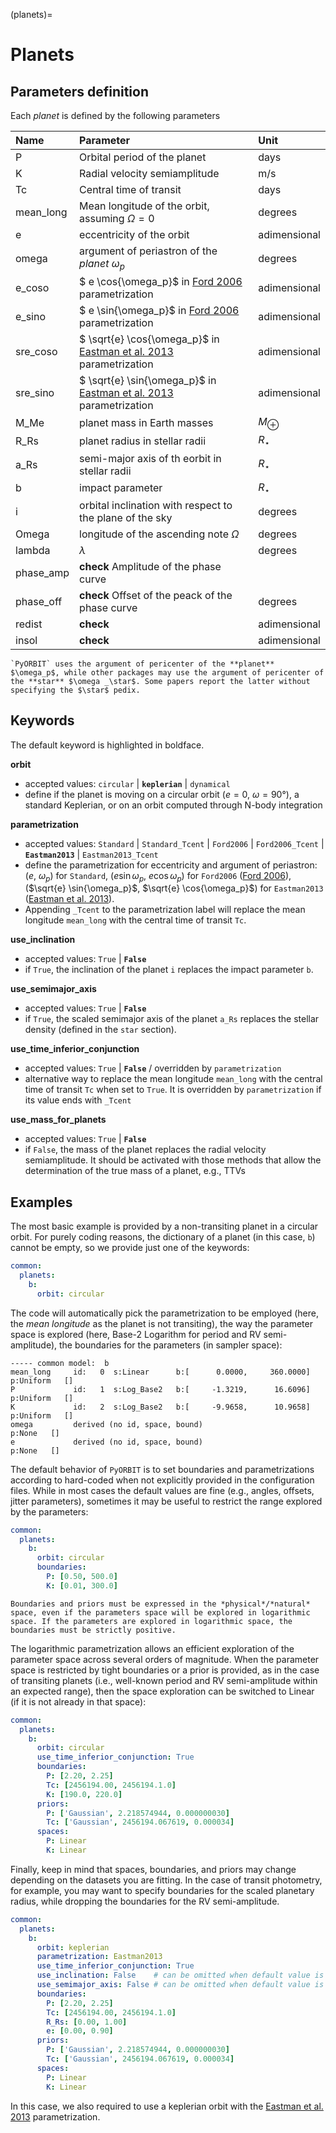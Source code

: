 (planets)=

# Planets

## Parameters definition

Each *planet* is defined by the following parameters

| Name        | Parameter | Unit     |
| :---        | :----     | :---     |
| P      | Orbital period of the planet                      | days     |
| K      | Radial velocity semiamplitude        | m/s      |
| Tc     | Central time of transit              | days      |
| mean_long | Mean longitude of the orbit, assuming $\Omega=0$ | degrees |
| e      | eccentricity of the orbit | adimensional |
| omega  | argument of periastron of the *planet* $\omega_p$  | degrees |
| e_coso | $ e \cos{\omega_p}$ in [Ford 2006](https://ui.adsabs.harvard.edu/abs/2006ApJ...642..505F/abstract) parametrization | adimensional |
| e_sino | $ e \sin{\omega_p}$ in [Ford 2006](https://ui.adsabs.harvard.edu/abs/2006ApJ...642..505F/abstract) parametrization | adimensional |
| sre_coso | $ \sqrt{e} \cos{\omega_p}$ in [Eastman et al. 2013](https://ui.adsabs.harvard.edu/abs/2013PASP..125...83E/abstract) parametrization | adimensional |
| sre_sino | $ \sqrt{e} \sin{\omega_p}$ in [Eastman et al. 2013](https://ui.adsabs.harvard.edu/abs/2013PASP..125...83E/abstract) parametrization | adimensional |
| M_Me | planet mass in Earth masses | $M_\oplus$ |
| R_Rs | planet radius in stellar radii | $R_\star$ |
| a_Rs | semi-major axis of th eorbit in stellar radii | $R_\star$ |
| b | impact parameter | $R_\star$ |
| i | orbital inclination with respect to the plane of the sky | degrees |
| Omega  | longitude of the ascending note $\Omega$| degrees |
| lambda | $\lambda$ | degrees |
| phase_amp | **check** Amplitude of the phase curve| |
| phase_off | **check** Offset of the peack of the phase curve| degrees |
| redist | **check**  | adimensional |
| insol | **check**  | adimensional |


```{warning}
`PyORBIT` uses the argument of pericenter of the **planet** $\omega_p$, while other packages may use the argument of pericenter of the **star** $\omega _\star$. Some papers report the latter without specifying the $\star$ pedix.
```

## Keywords

The default keyword is highlighted in boldface.

**orbit**
* accepted values: `circular` | **`keplerian`** | `dynamical`
* define if the planet is moving on a circular orbit ($e=0$, $\omega=90°$), a
  standard Keplerian, or on an orbit computed through N-body integration

**parametrization**
* accepted values: `Standard` | `Standard_Tcent` | `Ford2006` |
  `Ford2006_Tcent` | **`Eastman2013`** |  `Eastman2013_Tcent`
* define the parametrization for eccentricity and argument of periastron:
  ($e$, $\omega_p$) for `Standard`, ($e \sin{\omega_p}$,
  $e \cos{\omega_p}$) for `Ford2006` ([Ford 2006](https://ui.adsabs.harvard.edu/abs/2006ApJ...642..505F/abstract)), ($\sqrt{e} \sin{\omega_p}$,
  $\sqrt{e} \cos{\omega_p}$) for `Eastman2013` ([Eastman et al. 2013](https://ui.adsabs.harvard.edu/abs/2013PASP..125...83E/abstract)).
* Appending `_Tcent` to the
  parametrization label will replace the mean longitude `mean_long` with the
  central time of transit `Tc`.

**use_inclination**
* accepted values:  `True` | **`False`**
* if `True`, the inclination of the planet `i` replaces the impact parameter `b`.

**use_semimajor_axis**
* accepted values: `True` |  **`False`**
* if `True`, the scaled semimajor axis of the planet `a_Rs` replaces the stellar
  density (defined in the `star` section).

**use_time_inferior_conjunction**
* accepted values: `True` |  **`False`** / overridden by `parametrization`
* alternative way to replace the mean longitude `mean_long` with the
  central time of transit `Tc` when set to `True`. It is overridden by `parametrization` if its value ends with `_Tcent`

**use_mass_for_planets**
* accepted values:  `True` |  **`False`**
* if `False`, the mass of the planet replaces the radial velocity semiamplitude.
  It should be activated with those methods that allow the determination of the
  true mass of a planet, e.g., TTVs


## Examples

The most basic example is provided by a non-transiting planet in a circular orbit. For purely coding reasons, the dictionary of a planet (in this case, `b`) cannot be empty, so we provide just one of the keywords:

```yaml
common:
  planets:
    b:
      orbit: circular
```

The code will automatically pick the parametrization to be employed (here, the *mean longitude* as the planet is not transiting), the way the parameter space is explored (here, Base-2 Logarithm for period and RV semi-amplitude), the boundaries for the parameters (in sampler space):

```text
----- common model:  b
mean_long     id:   0  s:Linear      b:[      0.0000,     360.0000]   p:Uniform   []
P             id:   1  s:Log_Base2   b:[     -1.3219,      16.6096]   p:Uniform   []
K             id:   2  s:Log_Base2   b:[     -9.9658,      10.9658]   p:Uniform   []
omega         derived (no id, space, bound)                           p:None   []
e             derived (no id, space, bound)                           p:None   []
```

The default behavior of `PyORBIT` is to set boundaries and parametrizations according to hard-coded when not explicitly provided in the configuration files. While in most cases the default values are fine (e.g., angles, offsets, jitter parameters), sometimes it may be useful to restrict the range explored by the parameters:


```yaml
common:
  planets:
    b:
      orbit: circular
      boundaries:
        P: [0.50, 500.0]
        K: [0.01, 300.0]
```

```{warning}
Boundaries and priors must be expressed in the *physical*/*natural* space, even if the parameters space will be explored in logarithmic space. If the parameters are explored in logarithmic space, the boundaries must be strictly positive.
```

The logarithmic parametrization allows an efficient exploration of the parameter space across several orders of magnitude. When the parameter space is restricted by tight boundaries or a prior is provided, as in the case of transiting planets (i.e., well-known period and RV semi-amplitude within an expected range), then the space exploration can be switched to Linear (if it is not already in that space):

```yaml
common:
  planets:
    b:
      orbit: circular
      use_time_inferior_conjunction: True
      boundaries:
        P: [2.20, 2.25]
        Tc: [2456194.00, 2456194.1.0]
        K: [190.0, 220.0]
      priors:
        P: ['Gaussian', 2.218574944, 0.000000030]
        Tc: ['Gaussian', 2456194.067619, 0.000034]
      spaces:
        P: Linear
        K: Linear
```

Finally, keep in mind that spaces, boundaries, and priors may change depending on the datasets you are fitting. In the case of transit photometry, for example, you may want to specify boundaries for the scaled planetary radius, while dropping the boundaries for the RV semi-amplitude. 

```yaml
common:
  planets:
    b:
      orbit: keplerian
      parametrization: Eastman2013
      use_time_inferior_conjunction: True
      use_inclination: False    # can be omitted when default value is used
      use_semimajor_axis: False # can be omitted when default value is used
      boundaries:
        P: [2.20, 2.25]
        Tc: [2456194.00, 2456194.1.0]
        R_Rs: [0.00, 1.00]
        e: [0.00, 0.90]
      priors:
        P: ['Gaussian', 2.218574944, 0.000000030]
        Tc: ['Gaussian', 2456194.067619, 0.000034]
      spaces:
        P: Linear
        K: Linear
```

In this case, we also required to use a keplerian orbit with the [Eastman et al. 2013](https://ui.adsabs.harvard.edu/abs/2013PASP..125...83E/abstract) parametrization.

<!---
PyORBIT has been used in the following works
      use_inclination: False    # can be omitted when default value is used
      use_semimajor_axis: False # can be omitted when default value is used
        P: [1.210, 1.240]
        Tc: [59144.60, 59144.63]
        b: [0.0, 1.0]
        R_Rs: [0.00, 1.00]

--->